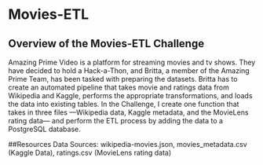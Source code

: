 # Movies-ETL

## Overview of the Movies-ETL Challenge

Amazing Prime Video is a platform for streaming movies and tv shows. They have decided to hold a Hack-a-Thon, and Britta, a member of the Amazing Prime Team, has been tasked with preparing the datasets. Britta has to create an automated pipeline that takes movie and ratings data from Wikipedia and Kaggle, performs the appropriate transformations, and loads the data into existing tables. In the Challenge, I create one function that takes in three files —Wikipedia data, Kaggle metadata, and the MovieLens rating data— and perform the ETL process by adding the data to a PostgreSQL database.

##Resources
Data Sources: wikipedia-movies.json, movies_metadata.csv (Kaggle Data), ratings.csv (MovieLens rating data)



